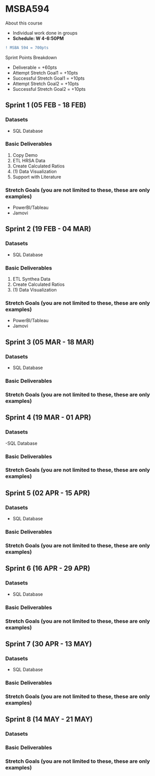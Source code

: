 # MSBA594
About this course
- Individual work done in groups
- **Schedule: W 4-6:50PM**

```diff
! MSBA 594 = 700pts 
```

Sprint Points Breakdown

- Deliverable = +60pts
- Attempt Stretch Goal1 = +10pts
- Successful Stretch Goal1 = +10pts
- Attempt Stretch Goal2 = +10pts
- Successful Stretch Goal2 = +10pts


## Sprint 1 (05 FEB - 18 FEB)

### Datasets
- SQL Database

### Basic Deliverables
1. Copy Demo
2. ETL HRSA Data
3. Create Calculated Ratios
4. (1) Data Visualization
5. Support with Literature

### Stretch Goals (you are not limited to these, these are only examples)
- PowerBI/Tableau
- Jamovi

## Sprint 2 (19 FEB - 04 MAR)

### Datasets
- SQL Database

### Basic Deliverables
1. ETL Synthea Data
2. Create Calculated Ratios
3. (1) Data Visualization

### Stretch Goals (you are not limited to these, these are only examples)
- PowerBI/Tableau
- Jamovi

## Sprint 3 (05 MAR - 18 MAR)

### Datasets
- SQL Database

### Basic Deliverables

### Stretch Goals (you are not limited to these, these are only examples)

## Sprint 4 (19 MAR - 01 APR)

### Datasets
-SQL Database

### Basic Deliverables

### Stretch Goals (you are not limited to these, these are only examples)

## Sprint 5 (02 APR - 15 APR)

### Datasets
- SQL Database

### Basic Deliverables

### Stretch Goals (you are not limited to these, these are only examples)

## Sprint 6 (16 APR - 29 APR)

### Datasets
- SQL Database

### Basic Deliverables

### Stretch Goals (you are not limited to these, these are only examples)

## Sprint 7 (30 APR - 13 MAY)

### Datasets
- SQL Database

### Basic Deliverables

### Stretch Goals (you are not limited to these, these are only examples)

## Sprint 8 (14 MAY - 21 MAY)

### Datasets

### Basic Deliverables

### Stretch Goals (you are not limited to these, these are only examples)
